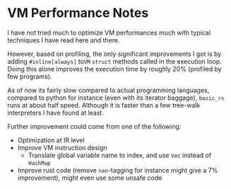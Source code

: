 # VM Performance Notes

I have not tried much to optimize VM performances much with typical techniques I have read here and there.

However, based on profiling, the only significant improvements I got is by adding `#inline[always]` to`VM` `struct` methods called in the execution loop. Doing this alone improves the execution time by roughly 20% (profiled by few programs).

As of now its fairly slow compared to actual programming languages, compared to python for instance (even with its iterator baggage), `basic_rs` runs at about half speed. Although it is faster than a few tree-walk interpreters I have found  at least.

Further improvement could come from one of the following:

* Optimization at IR level
* Improve VM instruction design
  * Translate global variable name to index, and use `Vec` instead of `HashMap`
* Improve rust code (remove `nan`-tagging for instance might give a 7% improvement), might even use some unsafe code




